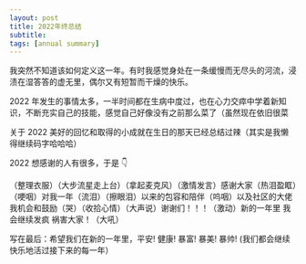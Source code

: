 ```yaml
---
layout: post
title: 2022年终总结
subtitle:
tags: [annual summary]
---
```


我突然不知道该如何定义这一年。有时我感觉身处在一条缓慢而无尽头的河流，浸渍在湿答答的虚无里，偶尔又有短暂而干燥的快乐。

2022 年发生的事情太多，一半时间都在生病中度过，也在心力交瘁中学着新知识，不断充实自己的技能，感觉自己好像没有之前那么菜了（虽然现在依旧很菜

关于 2022 美好的回忆和取得的小成就在生日的那天已经总结过辣（其实是我懒得继续码字哈哈哈）

2022 想感谢的人有很多，于是 👇

（整理衣服）（大步流星走上台）（拿起麦克风）（激情发言）感谢大家（热泪盈眶）（哽咽）对我一年（流泪）（擦眼泪）以来的包容和陪伴（呜咽）以及社区的大佬我机会和鼓励（哭）（收拾心情）（大声说）谢谢们！！！（激动）新的一年里 我会继续发疯 祸害大家！（大吼）


写在最后：希望我们在新的一年里，平安! 健康! 暴富! 暴美! 暴帅! (我们都会继续快乐地活过接下来的每一年）
